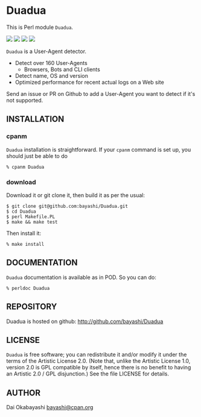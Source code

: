 # Duadua

This is Perl module `Duadua`.

<a href="https://github.com/bayashi/Duadua/blob/main/lib/Duadua.pm"><img src="https://img.shields.io/badge/Version-0.35-green?style=flat"></a> <a href="https://github.com/bayashi/Duadua/blob/main/LICENSE"><img src="https://img.shields.io/badge/LICENSE-Artistic%202.0-GREEN.png?style=flat"></a> <a href="https://github.com/bayashi/Duadua/actions"><img src="https://github.com/bayashi/Duadua/workflows/main/badge.svg?_t=1747554887"/></a> <a href="https://coveralls.io/r/bayashi/Duadua"><img src="https://coveralls.io/repos/bayashi/Duadua/badge.png?_t=1747554887&branch=main"/></a>

`Duadua` is a User-Agent detector.

* Detect over 160 User-Agents
    * Browsers, Bots and CLI clients
* Detect name, OS and version
* Optimized performance for recent actual logs on a Web site

Send an issue or PR on Github to add a User-Agent you want to detect if it's not supported.

## INSTALLATION

### cpanm

`Duadua` installation is straightforward. If your `cpanm` command is set up,
you should just be able to do

    % cpanm Duadua

### download

Download it or git clone it, then build it as per the usual:

    $ git clone git@github.com:bayashi/Duadua.git
    $ cd Duadua
    $ perl Makefile.PL
    $ make && make test

Then install it:

    % make install


## DOCUMENTATION

`Duadua` documentation is available as in POD. So you can do:

    % perldoc Duadua


## REPOSITORY

Duadua is hosted on github: http://github.com/bayashi/Duadua


## LICENSE

`Duadua` is free software; you can redistribute it and/or modify it under the terms of the Artistic License 2.0. (Note that, unlike the Artistic License 1.0, version 2.0 is GPL compatible by itself, hence there is no benefit to having an Artistic 2.0 / GPL disjunction.) See the file LICENSE for details.


## AUTHOR

Dai Okabayashi bayashi@cpan.org
